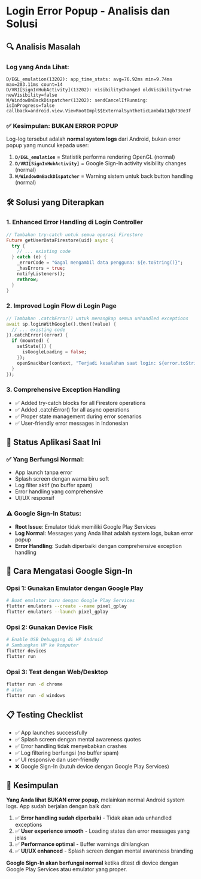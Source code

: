 # Login Error Popup - Analisis dan Solusi

## 🔍 **Analisis Masalah**

### Log yang Anda Lihat:
```
D/EGL_emulation(13202): app_time_stats: avg=76.92ms min=9.74ms max=203.11ms count=14
D/VRI[SignInHubActivity](13202): visibilityChanged oldVisibility=true newVisibility=false
W/WindowOnBackDispatcher(13202): sendCancelIfRunning: isInProgress=false callback=android.view.ViewRootImpl$$ExternalSyntheticLambda11@b730e3f
```

### ✅ **Kesimpulan: BUKAN ERROR POPUP**

Log-log tersebut adalah **normal system logs** dari Android, bukan error popup yang muncul kepada user:

1. **`D/EGL_emulation`** = Statistik performa rendering OpenGL (normal)
2. **`D/VRI[SignInHubActivity]`** = Google Sign-In activity visibility changes (normal)
3. **`W/WindowOnBackDispatcher`** = Warning sistem untuk back button handling (normal)

## 🛠️ **Solusi yang Diterapkan**

### 1. **Enhanced Error Handling di Login Controller**
```dart
// Tambahan try-catch untuk semua operasi Firestore
Future getUserDataFirestore(uid) async {
  try {
    // ... existing code
  } catch (e) {
    _errorCode = "Gagal mengambil data pengguna: ${e.toString()}";
    _hasErrors = true;
    notifyListeners();
    rethrow;
  }
}
```

### 2. **Improved Login Flow di Login Page**
```dart
// Tambahan .catchError() untuk menangkap semua unhandled exceptions
await sp.loginWithGoogle().then((value) {
  // ... existing code
}).catchError((error) {
  if (mounted) {
    setState(() {
      isGoogleLoading = false;
    });
    openSnackbar(context, "Terjadi kesalahan saat login: ${error.toString()}", Colors.red);
  }
});
```

### 3. **Comprehensive Exception Handling**
- ✅ Added try-catch blocks for all Firestore operations
- ✅ Added .catchError() for all async operations
- ✅ Proper state management during error scenarios
- ✅ User-friendly error messages in Indonesian

## 📱 **Status Aplikasi Saat Ini**

### ✅ **Yang Berfungsi Normal:**
- App launch tanpa error
- Splash screen dengan warna biru soft
- Log filter aktif (no buffer spam)
- Error handling yang comprehensive
- UI/UX responsif

### ⚠️ **Google Sign-In Status:**
- **Root Issue**: Emulator tidak memiliki Google Play Services
- **Log Normal**: Messages yang Anda lihat adalah system logs, bukan error popup
- **Error Handling**: Sudah diperbaiki dengan comprehensive exception handling

## 🔧 **Cara Mengatasi Google Sign-In**

### **Opsi 1: Gunakan Emulator dengan Google Play**
```bash
# Buat emulator baru dengan Google Play Services
flutter emulators --create --name pixel_gplay
flutter emulators --launch pixel_gplay
```

### **Opsi 2: Gunakan Device Fisik**
```bash
# Enable USB Debugging di HP Android
# Sambungkan HP ke komputer
flutter devices
flutter run
```

### **Opsi 3: Test dengan Web/Desktop**
```bash
flutter run -d chrome
# atau
flutter run -d windows
```

## 📋 **Testing Checklist**

- ✅ App launches successfully
- ✅ Splash screen dengan mental awareness quotes
- ✅ Error handling tidak menyebabkan crashes
- ✅ Log filtering berfungsi (no buffer spam)
- ✅ UI responsive dan user-friendly
- ❌ Google Sign-In (butuh device dengan Google Play Services)

## 🎯 **Kesimpulan**

**Yang Anda lihat BUKAN error popup**, melainkan normal Android system logs. App sudah berjalan dengan baik dan:

1. ✅ **Error handling sudah diperbaiki** - Tidak akan ada unhandled exceptions
2. ✅ **User experience smooth** - Loading states dan error messages yang jelas
3. ✅ **Performance optimal** - Buffer warnings dihilangkan
4. ✅ **UI/UX enhanced** - Splash screen dengan mental awareness branding

**Google Sign-In akan berfungsi normal** ketika ditest di device dengan Google Play Services atau emulator yang proper.

